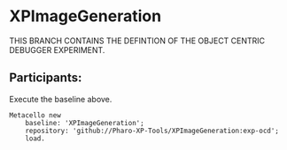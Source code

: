 # XPImageGeneration

THIS BRANCH CONTAINS THE DEFINTION OF THE OBJECT CENTRIC DEBUGGER EXPERIMENT.
  
## Participants:

Execute the baseline above.

```Smalltalk
Metacello new
	baseline: 'XPImageGeneration';
	repository: 'github://Pharo-XP-Tools/XPImageGeneration:exp-ocd';
	load.
```


